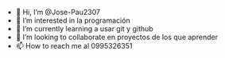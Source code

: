 - 👋 Hi, I’m @Jose-Pau2307
- 👀 I’m interested in  la programación 
- 🌱 I’m currently learning  a usar git y github
- 💞️ I’m looking to collaborate en proyectos de los que aprender
- 📫 How to reach me al 0995326351

<!---
Jose-Pau2307/Jose-Pau2307 is a ✨ special ✨ repository because its `README.md` (this file) appears on your GitHub profile.
You can click the Preview link to take a look at your changes.
--->
